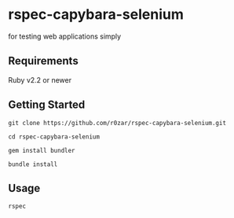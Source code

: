 # rspec-capybara-selenium
for testing web applications simply

## Requirements

Ruby v2.2 or newer

## Getting Started

`git clone https://github.com/r0zar/rspec-capybara-selenium.git`

`cd rspec-capybara-selenium`

`gem install bundler`

`bundle install`

## Usage

`rspec`

